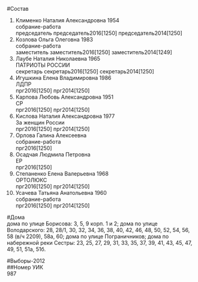 #Состав  
1. Клименко Наталия Александровна 1954  
    собрание-работа  
    председатель председатель2016[1250] председатель2014[1250]  
2. Козлова Ольга Олеговна 1983  
    собрание-работа  
    заместитель заместитель2016[1250] заместитель2014[1249]  
3. Лаубе Наталия Николаевна 1965  
    ПАТРИОТЫ РОССИИ  
    секретарь секретарь2016[1250] секретарь2014[1250]  
4. Игушкина Елена Владимировна 1986  
    ЛДПР  
    прг2016[1250] прг2014[1250]  
5. Карпова Любовь Александровна 1951  
    СР  
    прг2016[1250] прг2014[1250]  
6. Кислова Наталия Александровна 1977  
    За женщин России  
    прг2016[1250] прг2014[1250]  
7. Орлова Галина Алексеевна  
    собрание-работа  
    прг2016[1250]  
8. Осадчая Людмила Петровна  
    ЕР  
    прг2016[1250]  
9. Степаненко Елена Валерьевна 1968  
    ОРТОЛЮКС  
    прг2016[1250] прг2014[1250]  
10. Усачева Татьяна Анатольевна 1960  
    собрание-работа  
    прг2016[1250] прг2014[1250]  
  
#Дома  
дома по улице Борисова: 3, 5, 9 корп. 1 и 2; дома по улице Володарского: 28, 28/1, 30, 32, 34, 36, 38, 40, 42, 46, 48, 50, 52, 54, 56, 58 (в/ч 2209), 58а, 60; дома по улице Пограничников; дома по набережной реки Сестры: 23, 25, 27, 29, 31, 33, 35, 37, 39, 41, 43, 45, 47, 49, 51, 51а, 51б.  
  
#Выборы-2012  
##Номер УИК  
987  
